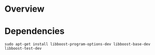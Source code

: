 Overview
========

# Dependencies
```
sudo apt-get install libboost-program-options-dev libboost-base-dev libboost-test-dev
```
